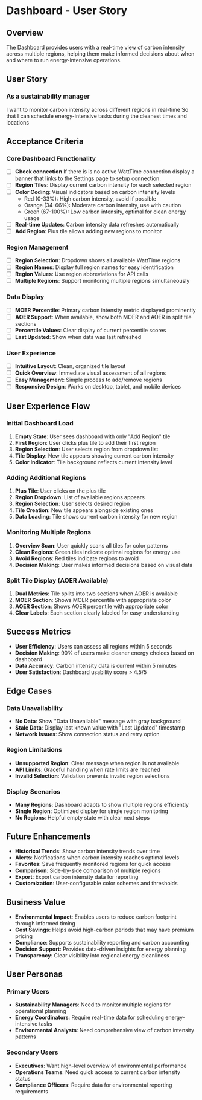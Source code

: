 # Dashboard - User Story

## Overview
The Dashboard provides users with a real-time view of carbon intensity across multiple regions, helping them make informed decisions about when and where to run energy-intensive operations.

## User Story

### As a sustainability manager
I want to monitor carbon intensity across different regions in real-time
So that I can schedule energy-intensive tasks during the cleanest times and locations

## Acceptance Criteria

### Core Dashboard Functionality
- [ ] **Check connection** If there is is no active WattTime connection display a banner that links to the Settings page to setup connection.
- [ ] **Region Tiles**: Display current carbon intensity for each selected region
- [ ] **Color Coding**: Visual indicators based on carbon intensity levels
  - Red (0-33%): High carbon intensity, avoid if possible
  - Orange (34-66%): Moderate carbon intensity, use with caution
  - Green (67-100%): Low carbon intensity, optimal for clean energy usage
- [ ] **Real-time Updates**: Carbon intensity data refreshes automatically
- [ ] **Add Region**: Plus tile allows adding new regions to monitor

### Region Management
- [ ] **Region Selection**: Dropdown shows all available WattTime regions
- [ ] **Region Names**: Display full region names for easy identification
- [ ] **Region Values**: Use region abbreviations for API calls
- [ ] **Multiple Regions**: Support monitoring multiple regions simultaneously

### Data Display
- [ ] **MOER Percentile**: Primary carbon intensity metric displayed prominently
- [ ] **AOER Support**: When available, show both MOER and AOER in split tile sections
- [ ] **Percentile Values**: Clear display of current percentile scores
- [ ] **Last Updated**: Show when data was last refreshed

### User Experience
- [ ] **Intuitive Layout**: Clean, organized tile layout
- [ ] **Quick Overview**: Immediate visual assessment of all regions
- [ ] **Easy Management**: Simple process to add/remove regions
- [ ] **Responsive Design**: Works on desktop, tablet, and mobile devices

## User Experience Flow

### Initial Dashboard Load
1. **Empty State**: User sees dashboard with only "Add Region" tile
2. **First Region**: User clicks plus tile to add their first region
3. **Region Selection**: User selects region from dropdown list
4. **Tile Display**: New tile appears showing current carbon intensity
5. **Color Indicator**: Tile background reflects current intensity level

### Adding Additional Regions
1. **Plus Tile**: User clicks on the plus tile
2. **Region Dropdown**: List of available regions appears
3. **Region Selection**: User selects desired region
4. **Tile Creation**: New tile appears alongside existing ones
5. **Data Loading**: Tile shows current carbon intensity for new region

### Monitoring Multiple Regions
1. **Overview Scan**: User quickly scans all tiles for color patterns
2. **Clean Regions**: Green tiles indicate optimal regions for energy use
3. **Avoid Regions**: Red tiles indicate regions to avoid
4. **Decision Making**: User makes informed decisions based on visual data

### Split Tile Display (AOER Available)
1. **Dual Metrics**: Tile splits into two sections when AOER is available
2. **MOER Section**: Shows MOER percentile with appropriate color
3. **AOER Section**: Shows AOER percentile with appropriate color
4. **Clear Labels**: Each section clearly labeled for easy understanding

## Success Metrics
- **User Efficiency**: Users can assess all regions within 5 seconds
- **Decision Making**: 90% of users make cleaner energy choices based on dashboard
- **Data Accuracy**: Carbon intensity data is current within 5 minutes
- **User Satisfaction**: Dashboard usability score > 4.5/5

## Edge Cases

### Data Unavailability
- **No Data**: Show "Data Unavailable" message with gray background
- **Stale Data**: Display last known value with "Last Updated" timestamp
- **Network Issues**: Show connection status and retry option

### Region Limitations
- **Unsupported Region**: Clear message when region is not available
- **API Limits**: Graceful handling when rate limits are reached
- **Invalid Selection**: Validation prevents invalid region selections

### Display Scenarios
- **Many Regions**: Dashboard adapts to show multiple regions efficiently
- **Single Region**: Optimized display for single region monitoring
- **No Regions**: Helpful empty state with clear next steps

## Future Enhancements
- **Historical Trends**: Show carbon intensity trends over time
- **Alerts**: Notifications when carbon intensity reaches optimal levels
- **Favorites**: Save frequently monitored regions for quick access
- **Comparison**: Side-by-side comparison of multiple regions
- **Export**: Export carbon intensity data for reporting
- **Customization**: User-configurable color schemes and thresholds

## Business Value
- **Environmental Impact**: Enables users to reduce carbon footprint through informed timing
- **Cost Savings**: Helps avoid high-carbon periods that may have premium pricing
- **Compliance**: Supports sustainability reporting and carbon accounting
- **Decision Support**: Provides data-driven insights for energy planning
- **Transparency**: Clear visibility into regional energy cleanliness

## User Personas

### Primary Users
- **Sustainability Managers**: Need to monitor multiple regions for operational planning
- **Energy Coordinators**: Require real-time data for scheduling energy-intensive tasks
- **Environmental Analysts**: Need comprehensive view of carbon intensity patterns

### Secondary Users
- **Executives**: Want high-level overview of environmental performance
- **Operations Teams**: Need quick access to current carbon intensity status
- **Compliance Officers**: Require data for environmental reporting requirements
